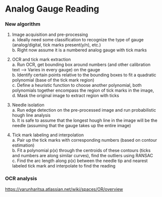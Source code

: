 # Analog Gauge Reading

### New algorithm

1) Image acquisition and pre-processing 
   <br /> a. Ideally need some classification to recognize the type of gauge (analog/digital, tick marks present(y/n), etc.)
   <br /> b. Right now assume it is a numbered analog gauge with tick marks 
   
2) OCR and tick mark extraction
   <br /> a. Run OCR, get bounding box around numbers (and other calibration text --> Varies in every gauge) on the gauge
   <br /> b. Identify certain points relative to the bounding boxes to fit a quadratic polynomial (base of the tick mark region)
   <br /> c. Define a heuristic function to choose another polynomial, both polynomials together encompass the region of tick marks in the image, 
   <br /> d. Mask the original image to extract region with ticks

3) Needle isolation
   <br /> a. Run edge detection on the pre-processed image and run probabilistic hough line analysis
   <br /> b. It is safe to assume that the longest hough line in the image will be the needle (assuming that the gauge takes up the entire image)
 
4) Tick mark labeling and interpolation
   <br /> a. Pair up the tick marks with corresponding numbers (based on contour estimation)
   <br /> b. Fit a polynomial p(x) through the centroids of these contours (ticks and numbers are along similar curves), find the outliers using RANSAC
   <br /> c. Find the arc length along p(x) between the needle tip and nearest labeled tick mark and interpolate to find the reading 
   
### OCR analysis
https://varunharitsa.atlassian.net/wiki/spaces/OR/overview
